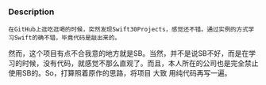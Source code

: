 ### Description
	在GitHub上逛吃逛喝的时候，突然发现Swift30Projects，感觉还不错。通过实例的方式学习Swift的确不错，毕竟代码是敲出来的。
然而，这个项目有点不合我意的地方就是SB。当然，并不是说SB不好，而是在学习的时候，没有代码，就感觉不那么直观了。而且，本人所在的公司也是完全禁止使用SB的。So，打算照着原作的思路，将项目 大致 用纯代码再写一遍。